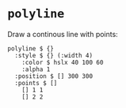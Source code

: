 # `polyline`

Draw a continous line with points:

```cirru
polyline $ {}
  :style $ {} (:width 4)
    :color $ hslx 40 100 60
    :alpha 1
  :position $ [] 300 300
  :points $ []
    [] 1 1
    [] 2 2
```
